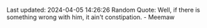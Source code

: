 Last updated: 2024-04-05 14:26:26
Random Quote: Well, if there is something wrong with him, it ain't constipation. - Meemaw